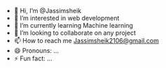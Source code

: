 - 👋 Hi, I’m @Jassimsheik
- 👀 I’m interested in web development
- 🌱 I’m currently learning Machine learning
- 💞️ I’m looking to collaborate on any project
- 📫 How to reach me Jassimsheik2106@gmail.com
- 😄 Pronouns: ...
- ⚡ Fun fact: ...

<!---
Jassimsheik28/Jassimsheik28 is a ✨ special ✨ repository because its `README.md` (this file) appears on your GitHub profile.
You can click the Preview link to take a look at your changes.
--->
